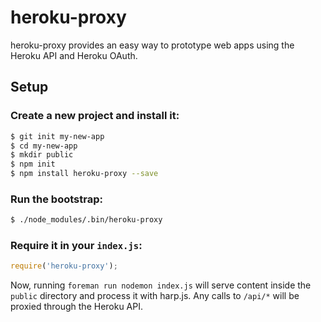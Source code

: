 # heroku-proxy

heroku-proxy provides an easy way to prototype web apps using the Heroku API and
Heroku OAuth.

## Setup

### Create a new project and install it:

```sh
$ git init my-new-app
$ cd my-new-app
$ mkdir public
$ npm init
$ npm install heroku-proxy --save
```

### Run the bootstrap:

```sh
$ ./node_modules/.bin/heroku-proxy
```

### Require it in your `index.js`:

```javascript
require('heroku-proxy');
```

Now, running `foreman run nodemon index.js` will serve content inside the `public`
directory and process it with harp.js. Any calls to `/api/*` will be proxied
through the Heroku API.
